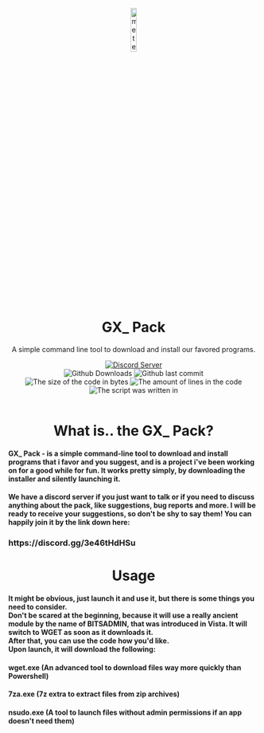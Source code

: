 <p align="center">
<img src="https://github.com/GalexGX/GXPack/assets/132670526/771a731f-cd63-4930-aa9c-93e613d8f136" alt="meteor-client-logo" width="15%"/>
</p>

<h1 align="center">GX_ Pack</h1>
<p align="center">A simple command line tool to download and install our favored programs.</p>

<div align="center">
    <a href="https://discord.gg/bBGQZvd"><img src="https://img.shields.io/discord/1098529288162136066?color=green&label=talk%20or%20report%20bugs&logo=discord&logoColor=violet" alt="Discord Server"/></a>
    <br/>
    <img src="https://img.shields.io/github/downloads/GalexGX/GXPack/total?color=blueviolet&label=Times%20the%20pack%20has%20been%20downloaded%3A&logo=Github" alt="Github Downloads"/>
    <img src="https://img.shields.io/github/last-commit/GalexGX/GXPack?style=flat" alt="Github last commit"/>
    <br/>
    <img src="https://img.shields.io/github/size/GalexGX/GXPack/GX_%20Pack.bat?label=File%20size&style=flat" alt="The size of the code in bytes"/>
    <img src="https://img.shields.io/tokei/lines/Github/GalexGX/GXPack?label=Total%20lines%20of%20code&style=flat" alt="The amount of lines in the code"/>
    <img src="https://img.shields.io/github/languages/top/GalexGX/GXPack?color=darkblue&label=Written%20on%20BATCH&logo=Windows&logoColor=lightblue" alt="The script was written in"/>
</div>

<br/>

<h1 align="center">What is.. the GX_ Pack?</h1>
<h4> GX_ Pack - is a simple command-line tool to download and install programs that i favor and you suggest, and is a project i've been working on for a good while for fun.
It works pretty simply, by downloading the installer and silently launching it.</h5>
<h4> We have a discord server if you just want to talk or if you need to discuss anything about the pack, like suggestions, bug reports and more. I will be ready to receive your suggestions, so don't be shy to say them!
You can happily join it by the link down here: <br/> </h4>
<h3> https://discord.gg/3e46tHdHSu </h3>
    
<h1 align="center">Usage</h1>
<h4> It might be obvious, just launch it and use it, but there is some things you need to consider. <br/>
Don't be scared at the beginning, because it will use a really ancient module by the name of BITSADMIN, that was introduced in Vista.
It will switch to WGET as soon as it downloads it. <br/>
After that, you can use the code how you'd like. <br/>
Upon launch, it will download the following: <br/> </h4>
<h4> wget.exe (An advanced tool to download files way more quickly than Powershell) </h4>
<h4> 7za.exe (7z extra to extract files from zip archives) </h4>
<h4> nsudo.exe (A tool to launch files without admin permissions if an app doesn't need them) </h4>
